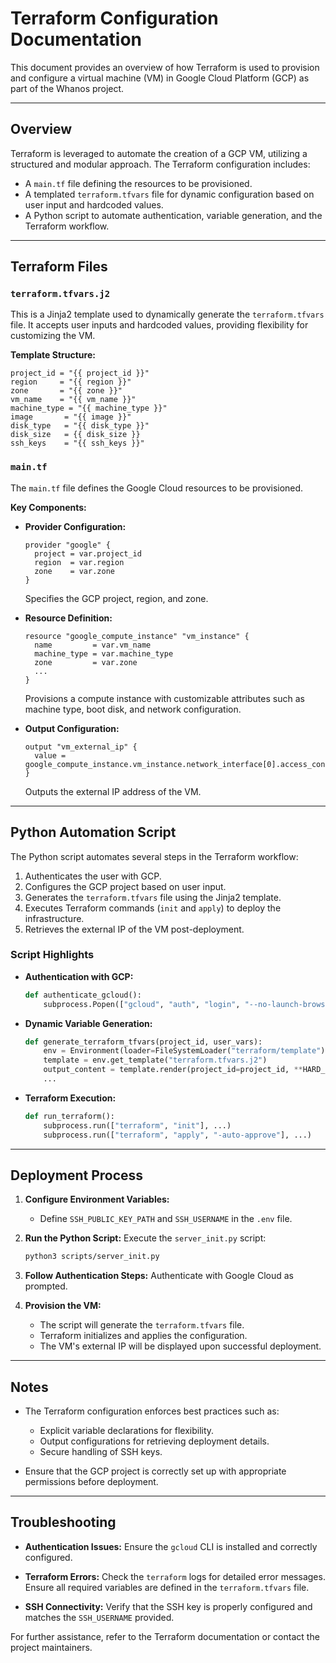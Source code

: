 
# Terraform Configuration Documentation

This document provides an overview of how Terraform is used to provision and configure a virtual machine (VM) in Google Cloud Platform (GCP) as part of the Whanos project.

---

## Overview

Terraform is leveraged to automate the creation of a GCP VM, utilizing a structured and modular approach. The Terraform configuration includes:
- A `main.tf` file defining the resources to be provisioned.
- A templated `terraform.tfvars` file for dynamic configuration based on user input and hardcoded values.
- A Python script to automate authentication, variable generation, and the Terraform workflow.

---

## Terraform Files

### `terraform.tfvars.j2`

This is a Jinja2 template used to dynamically generate the `terraform.tfvars` file. It accepts user inputs and hardcoded values, providing flexibility for customizing the VM.

**Template Structure:**
```hcl
project_id = "{{ project_id }}"
region     = "{{ region }}"
zone       = "{{ zone }}"
vm_name    = "{{ vm_name }}"
machine_type = "{{ machine_type }}"
image       = "{{ image }}"
disk_type   = "{{ disk_type }}"
disk_size   = {{ disk_size }}
ssh_keys    = "{{ ssh_keys }}"
```

### `main.tf`

The `main.tf` file defines the Google Cloud resources to be provisioned.

**Key Components:**
- **Provider Configuration:**
  ```hcl
  provider "google" {
    project = var.project_id
    region  = var.region
    zone    = var.zone
  }
  ```
  Specifies the GCP project, region, and zone.

- **Resource Definition:**
  ```hcl
  resource "google_compute_instance" "vm_instance" {
    name         = var.vm_name
    machine_type = var.machine_type
    zone         = var.zone
    ...
  }
  ```
  Provisions a compute instance with customizable attributes such as machine type, boot disk, and network configuration.

- **Output Configuration:**
  ```hcl
  output "vm_external_ip" {
    value = google_compute_instance.vm_instance.network_interface[0].access_config[0].nat_ip
  }
  ```
  Outputs the external IP address of the VM.

---

## Python Automation Script

The Python script automates several steps in the Terraform workflow:
1. Authenticates the user with GCP.
2. Configures the GCP project based on user input.
3. Generates the `terraform.tfvars` file using the Jinja2 template.
4. Executes Terraform commands (`init` and `apply`) to deploy the infrastructure.
5. Retrieves the external IP of the VM post-deployment.

### Script Highlights

- **Authentication with GCP:**
  ```python
  def authenticate_gcloud():
      subprocess.Popen(["gcloud", "auth", "login", "--no-launch-browser"], ...)
  ```

- **Dynamic Variable Generation:**
  ```python
  def generate_terraform_tfvars(project_id, user_vars):
      env = Environment(loader=FileSystemLoader("terraform/template"))
      template = env.get_template("terraform.tfvars.j2")
      output_content = template.render(project_id=project_id, **HARD_CODED_VALUES, **user_vars)
      ...
  ```

- **Terraform Execution:**
  ```python
  def run_terraform():
      subprocess.run(["terraform", "init"], ...)
      subprocess.run(["terraform", "apply", "-auto-approve"], ...)
  ```

---

## Deployment Process

1. **Configure Environment Variables:**
   - Define `SSH_PUBLIC_KEY_PATH` and `SSH_USERNAME` in the `.env` file.

2. **Run the Python Script:**
   Execute the `server_init.py` script:
   ```bash
   python3 scripts/server_init.py
   ```

3. **Follow Authentication Steps:**
   Authenticate with Google Cloud as prompted.

4. **Provision the VM:**
   - The script will generate the `terraform.tfvars` file.
   - Terraform initializes and applies the configuration.
   - The VM's external IP will be displayed upon successful deployment.

---

## Notes

- The Terraform configuration enforces best practices such as:
  - Explicit variable declarations for flexibility.
  - Output configurations for retrieving deployment details.
  - Secure handling of SSH keys.

- Ensure that the GCP project is correctly set up with appropriate permissions before deployment.

---

## Troubleshooting

- **Authentication Issues:**
  Ensure the `gcloud` CLI is installed and correctly configured.

- **Terraform Errors:**
  Check the `terraform` logs for detailed error messages. Ensure all required variables are defined in the `terraform.tfvars` file.

- **SSH Connectivity:**
  Verify that the SSH key is properly configured and matches the `SSH_USERNAME` provided.

For further assistance, refer to the Terraform documentation or contact the project maintainers.
